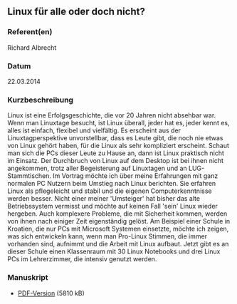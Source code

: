 
 
## Linux für alle oder doch nicht?


### Referent(en)
 Richard Albrecht

### Datum
 22.03.2014

### Kurzbeschreibung
Linux ist eine Erfolgsgeschichte, die vor 20 Jahren nicht absehbar war. Wenn man Linuxtage besucht, ist Linux überall, jeder hat es, jeder kennt es, alles ist einfach, flexibel und vielfältig. Es erscheint aus der Linuxtagperspektive unvorstellbar, dass es Leute gibt, die noch nie etwas von Linux gehört haben, für die Linux als sehr kompliziert erscheint.
Schaut man sich die PCs dieser Leute zu Hause an, dann ist Linux praktisch nicht im Einsatz. Der Durchbruch von Linux auf dem Desktop ist bei ihnen nicht angekommen, trotz aller Begeisterung auf Linuxtagen und an LUG-Stammtischen.
Im Vortrag möchte ich über meine Erfahrungen mit ganz normalen PC Nutzern beim Umstieg nach Linux berichten. Sie erfahren Linux als pflegeleicht und stabil und die eigenen Computerkenntnisse werden besser.
Nicht einer meiner 'Umsteiger' hat bisher das alte Betriebssystem vermisst und möchte auf keinen Fall 'sein' Linux wieder hergeben. Auch komplexere Probleme, die mit Sicherheit kommen, werden von ihnen nach einiger Zeit eigenständig gelöst.
Am Beispiel einer Schule in Kroatien, die nur PCs mit Microsoft Systemen einsetzte, möchte ich zeigen, was sich entwickeln kann, wenn man Pro-Linux Stimmen, die immer vorhanden sind, aufnimmt und die Arbeit mit Linux aufbaut.
Jetzt gibt es an dieser Schule einen Klassenraum mit 30 Linux Notebooks und drei Linux PCs im Lehrerzimmer, die intensiv genutzt werden.

### Manuskript

          
* [PDF-Version](/download/Vortraege/Linux_fuer_alle_LIT_2014.pdf) (5810 kB)
                 
      
  

